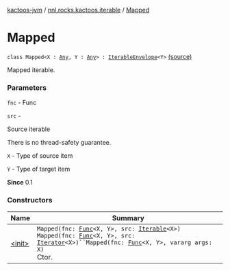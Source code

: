 [kactoos-jvm](../../index.md) / [nnl.rocks.kactoos.iterable](../index.md) / [Mapped](.)

# Mapped

`class Mapped<X : `[`Any`](https://kotlinlang.org/api/latest/jvm/stdlib/kotlin/-any/index.html)`, Y : `[`Any`](https://kotlinlang.org/api/latest/jvm/stdlib/kotlin/-any/index.html)`> : `[`IterableEnvelope`](../-iterable-envelope/index.md)`<Y>` [(source)](https://github.com/neonailol/kactoos/blob/master/kactoos-jvm/src/main/kotlin/nnl/rocks/kactoos/iterable/Mapped.kt#L21)

Mapped iterable.

### Parameters

`fnc` - Func

`src` -

Source iterable




There is no thread-safety guarantee.




`X` - Type of source item

`Y` - Type of target item

**Since**
0.1

### Constructors

| Name | Summary |
|---|---|
| [&lt;init&gt;](-init-.md) | `Mapped(fnc: `[`Func`](../../nnl.rocks.kactoos/-func/index.md)`<X, Y>, src: `[`Iterable`](https://kotlinlang.org/api/latest/jvm/stdlib/kotlin.collections/-iterable/index.html)`<X>)`<br>`Mapped(fnc: `[`Func`](../../nnl.rocks.kactoos/-func/index.md)`<X, Y>, src: `[`Iterator`](https://kotlinlang.org/api/latest/jvm/stdlib/kotlin.collections/-iterator/index.html)`<X>)``Mapped(fnc: `[`Func`](../../nnl.rocks.kactoos/-func/index.md)`<X, Y>, vararg args: X)`<br>Ctor. |
